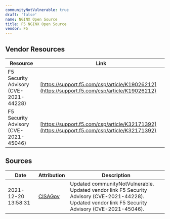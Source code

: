```yaml
---
communityNotVulnerable: true
draft: 'false'
name: NGINX Open Source
title: F5 NGINX Open Source
vendor: F5
---
```


## Vendor Resources
| Resource | Link |
| --- | --- |
| F5 Security Advisory (CVE-2021-44228) | [https://support.f5.com/csp/article/K19026212](https://support.f5.com/csp/article/K19026212) |
| F5 Security Advisory (CVE-2021-45046) | [https://support.f5.com/csp/article/K32171392](https://support.f5.com/csp/article/K32171392) |



## Sources
| Date | Attribution | Description |
| --- | --- | --- |
| 2021-12-20 13:58:31 | [CISAGov](https://raw.githubusercontent.com/cisagov/log4j-affected-db/develop/README.md) | Updated communityNotVulnerable. Updated vendor link F5 Security Advisory (CVE-2021-44228). Updated vendor link F5 Security Advisory (CVE-2021-45046).  |
